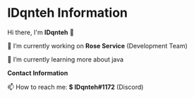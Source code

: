 # lDqnteh Information

Hi there, I'm **lDqnteh** 👋

🔭 I’m currently working on **Rose Service** (Development Team)

🌱 I’m currently learning more about java

**Contact Information**

📫 How to reach me: **$ lDqnteh#1172** (Discord)
